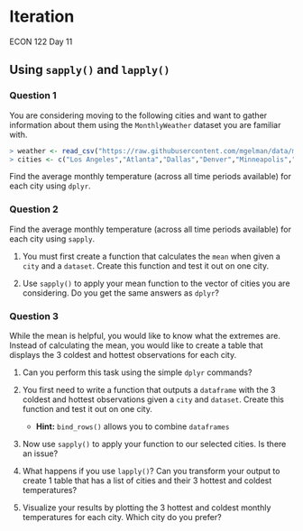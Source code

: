 Iteration
================
ECON 122
Day 11

## Using `sapply()` and `lapply()`

### Question 1

You are considering moving to the following cities and want to gather
information about them using the `MonthlyWeather` dataset you are
familiar with.

``` r
> weather <- read_csv("https://raw.githubusercontent.com/mgelman/data/master/MonthlyWeather.csv")
> cities <- c("Los Angeles","Atlanta","Dallas","Denver","Minneapolis","Pittsburgh")
```

Find the average monthly temperature (across all time periods available)
for each city using `dplyr`.

### Question 2

Find the average monthly temperature (across all time periods available)
for each city using `sapply`.

1.  You must first create a function that calculates the `mean` when
    given a `city` and a `dataset`. Create this function and test it out
    on one city.

2.  Use `sapply()` to apply your mean function to the vector of cities
    you are considering. Do you get the same answers as `dplyr`?

### Question 3

While the mean is helpful, you would like to know what the extremes are.
Instead of calculating the mean, you would like to create a table that
displays the 3 coldest and hottest observations for each city.

1.  Can you perform this task using the simple `dplyr` commands?

2.  You first need to write a function that outputs a `dataframe` with
    the 3 coldest and hottest observations given a `city` and `dataset`.
    Create this function and test it out on one city.

    -   **Hint:** `bind_rows()` allows you to combine `dataframes`

3.  Now use `sapply()` to apply your function to our selected cities. Is
    there an issue?

4.  What happens if you use `lapply()`? Can you transform your output to
    create 1 table that has a list of cities and their 3 hottest and
    coldest temperatures?

5.  Visualize your results by plotting the 3 hottest and coldest monthly
    temperatures for each city. Which city do you prefer?
